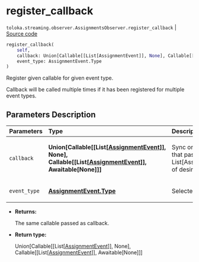 # register_callback
`toloka.streaming.observer.AssignmentsObserver.register_callback` | [Source code](https://github.com/Toloka/toloka-kit/blob/v0.1.26/src/streaming/observer.py#L323)

```python
register_callback(
    self,
    callback: Union[Callable[[List[AssignmentEvent]], None], Callable[[List[AssignmentEvent]], Awaitable[None]]],
    event_type: AssignmentEvent.Type
)
```

Register given callable for given event type.


Callback will be called multiple times if it has been registered for multiple event types.

## Parameters Description

| Parameters | Type | Description |
| :----------| :----| :-----------|
`callback`|**Union\[Callable\[\[List\[[AssignmentEvent](toloka.streaming.event.AssignmentEvent.md)\]\], None\], Callable\[\[List\[[AssignmentEvent](toloka.streaming.event.AssignmentEvent.md)\]\], Awaitable\[None\]\]\]**|<p>Sync or async callable that pass List[AssignmentEvent] of desired event type.</p>
`event_type`|**[AssignmentEvent.Type](toloka.streaming.event.AssignmentEvent.Type.md)**|<p>Selected event type.</p>

* **Returns:**

  The same callable passed as callback.

* **Return type:**

  Union\[Callable\[\[List\[[AssignmentEvent](toloka.streaming.event.AssignmentEvent.md)\]\], None\], Callable\[\[List\[[AssignmentEvent](toloka.streaming.event.AssignmentEvent.md)\]\], Awaitable\[None\]\]\]
